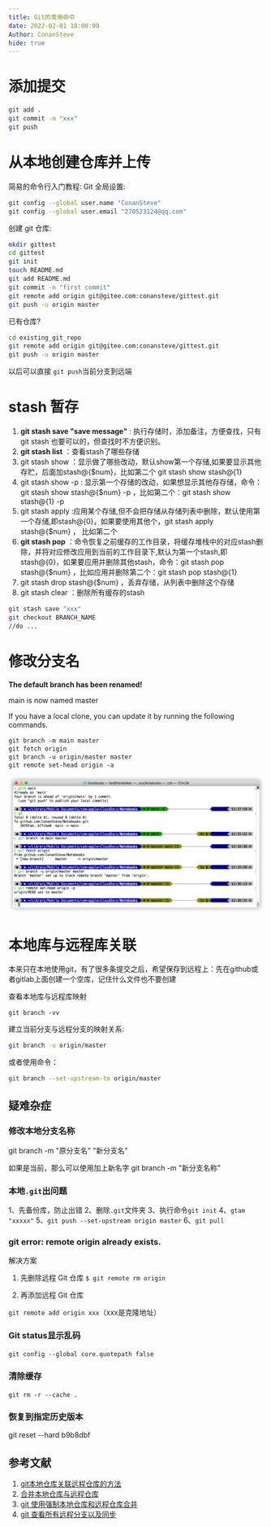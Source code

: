 ```yaml
---
title: Git的常用命令
date: 2022-02-01 10:00:00
Author: ConanSteve
hide: true
---
```


# 添加提交

```bash
git add .
git commit -m "xxx"
git push
```
# 从本地创建仓库并上传
简易的命令行入门教程:
Git 全局设置:
```bash
git config --global user.name "ConanSteve"
git config --global user.email "270523124@qq.com"
```
创建 git 仓库:
```bash
mkdir gittest
cd gittest
git init
touch README.md
git add README.md
git commit -m "first commit"
git remote add origin git@gitee.com:conansteve/gittest.git
git push -u origin master
```
已有仓库?
```bash
cd existing_git_repo
git remote add origin git@gitee.com:conansteve/gittest.git
git push -u origin master
```
以后可以直接 `git push`当前分支到远端
# stash 暂存
1. **git stash save "save message"**  : 执行存储时，添加备注，方便查找，只有git stash 也要可以的，但查找时不方便识别。
2. **git stash list**  ：查看stash了哪些存储
3. git stash show ：显示做了哪些改动，默认show第一个存储,如果要显示其他存贮，后面加stash@{$num}，比如第二个 git stash show stash@{1}
4. git stash show -p : 显示第一个存储的改动，如果想显示其他存存储，命令：git stash show  stash@{$num}  -p ，比如第二个：git stash show  stash@{1}  -p
5. git stash apply :应用某个存储,但不会把存储从存储列表中删除，默认使用第一个存储,即stash@{0}，如果要使用其他个，git stash apply stash@{$num} ， 比如第二个
6. **git stash pop** ：命令恢复之前缓存的工作目录，将缓存堆栈中的对应stash删除，并将对应修改应用到当前的工作目录下,默认为第一个stash,即stash@{0}，如果要应用并删除其他stash，命令：git stash pop stash@{$num} ，比如应用并删除第二个：git stash pop stash@{1}
7. git stash drop stash@{$num} ，丢弃存储，从列表中删除这个存储
8. git stash clear ：删除所有缓存的stash

```bash
git stash save "xxx"
git checkout BRANCH_NAME
//do ...
```
# 修改分支名

**The default branch has been renamed!**

main is now named master

If you have a local clone, you can update it by running the following commands.

```shell
git branch -m main master
git fetch origin
git branch -u origin/master master
git remote set-head origin -a
```

![image-20220329123703987](https://raw.githubusercontent.com/ConanSteve/images/master/blog/202204011536538.png)

# 本地库与远程库关联

本来只在本地使用git，有了很多条提交之后，希望保存到远程上：先在github或者gitlab上面创建一个空库，记住什么文件也不要创建

查看本地库与远程库映射

```shell
git branch -vv
```

建立当前分支与远程分支的映射关系:

```bash
git branch -u origin/master
```

或者使用命令：

```bash
git branch --set-upstream-to origin/master
```



## 疑难杂症

### 修改本地分支名称

git branch -m "原分支名" "新分支名"

如果是当前，那么可以使用加上新名字
git branch -m "新分支名称"

### 本地`.git`出问题

1、先备份库，防止出错
2、删除`.git`文件夹
3、执行命令`git init`
4、`gtam "xxxxx"`
5、`git push --set-upstream origin master`
6、`git pull`

### git error: remote origin already exists.
解决方案
1. 先删除远程 Git 仓库
    `$ git remote rm origin`

2. 再添加远程 Git 仓库

  `git remote add origin xxx`（xxx是克隆地址）

### Git status显示乱码
```shell
git config --global core.quotepath false
```

### 清除缓存
`git rm -r --cache .`

### 恢复到指定历史版本
git reset --hard b9b8dbf




## 参考文献
1. [git本地仓库关联远程仓库的方法](https://segmentfault.com/a/1190000012081004)
2. [合并本地仓库与远程仓库](https://www.cnblogs.com/MrSaver/p/12127996.html)
3. [git 使用强制本地仓库和远程仓库合并](https://blog.csdn.net/qq_32035241/article/details/105013510)
4. [git 查看所有远程分支以及同步](https://www.jianshu.com/p/5adc552323ca)  